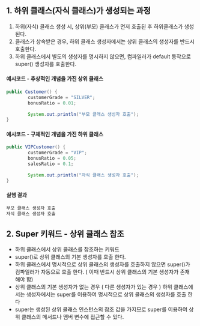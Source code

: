 
## 1. 하위 클래스(자식 클래스)가 생성되는 과정

1. 하위(자식) 클래스 생성 시, 상위(부모) 클래스가 먼저 호출된 후 하위클래스가 생성된다.
2. 클래스가 상속받은 경우, 하위 클래스 생성자에서는 상위 클래스의 생성자를 반드시 호출한다.
3. 하위 클래스에서 별도의 생성자를 명시하지 않으면, 컴파일러가 default 동작으로 super() 생성자를 호출한다.

#### 예시코드 - 추상적인 개념을 가진 상위 클래스
```java
public Customer() {
		customerGrade = "SILVER";
		bonusRatio = 0.01;
		
		System.out.println("부모 클래스 생성자 호출");
}
```
#### 예시코드 - 구체적인 개념을 가진 하위 클래스
```java
public VIPCustomer() {
		customerGrade = "VIP";
		bonusRatio = 0.05;
		salesRatio = 0.1;
		
		System.out.println("자식 클래스 생성자 호출");
}
```
#### 실행 결과
```java
부모 클래스 생성자 호출
자식 클래스 생성자 호출
```


## 2. Super 키워드 - 상위 클래스 참조

- 하위 클래스에서 상위 클래스를 참조하는 키워드
- super()로 상위 클래스의 기본 생성자를 호출 한다.
- 하위 클래스에서 명시적으로 상위 클래스의 생성자를 호출하지 않으면 super()가 컴파일러가 자동으로 호출 한다. ( 이때 반드시 상위 클래스의 기본 생성자가 존재 해야 함)
- 상위 클래스의 기본 생성자가 없는 경우 ( 다른 생성자가 있는 경우 ) 하위 클래스에서는 생성자에서는 super를 이용하여 명시적으로 상위 클래스의 생성자를 호출 한다
- super는 생성된 상위 클래스 인스턴스의 참조 값을 가지므로 super를 이용하여 상위 클래스의 메서드나 멤버 변수에 접근할 수 있다.